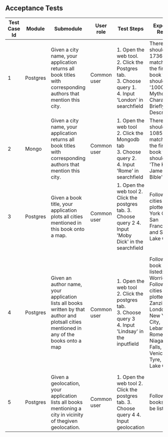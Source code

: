 ## Acceptance Tests

| Test Case Id | Module   | Submodule                                                                                                                                   | User role   | Test Steps                                                                                        | Expected Result                                                 | Actual Result | Test Status  | Business Impact/Severity |
|--------------|----------|---------------------------------------------------------------------------------------------------------------------------------------------|-------------|---------------------------------------------------------------------------------------------------|-----------------------------------------------------------------|---------------|--------------|--------------------------|
| 1            | Postgres | Given a city name, your application returns all book titles  with corresponding authors that mention this city.| Common user | 1. Open the web tool. <br> 2. Click the Postgres tab. <br> 3. Choose query 1. <br> 4. Input 'London' in searchfield | There should be 17360 matches and the first book title should be '1000 Mythological Characters Briefly Described'. | The system found 17360 results and the first book is '1000 Mythological Characters Briefly Described'           | Success | Very important           |
| 2 | Mongo    | Given a city name, your application returns all book titles  with corresponding authors that mention this city. | Common user | 1. Open the web tool <br> 2. Click the Mongodb tab <br> 3. Choose query 2. <br> 4. Input 'Rome' in searchfield  | There should be 10853 matches and the first book title should be 'The King James Bible'. | The system found 10853 results and the first book is 'The King James Bible'           | Success | Very important           |
| 3            | Postgres | Given a book title, your application  plots all cities mentioned in this book onto a map.                                                   | Common user | 1. Open the web tool 2. Click the postgres tab. 3. Choose query 2 4. Input 'Moby Dick' in the searchfield           | Following cities will be plotted: New York City, San Francisco and Salt Lake City| The system returned: New York City, San Francisco and Salt Lake City           | Success | Important                |
| 4            | Postgres | Given an author name, your application lists all books written  by that author and plotsall cities mentioned in any of the books onto a map | Common user | 1. Open the web tool <br> 2. Click the postgres tab. <br> 3. Choose query 3 <br> 4. Input 'Lindsay' in the inputfield | Following book will be listed: 'The Worriors' Following cities plotted: Zanzibar, London, New York City, Lebanon, Rome, Paris, Niagara Falls, Venice, Tyre, Salt Lake City        | Following was returned: 'The Worriors' Following cities was found: Zanzibar, London, New York City, Lebanon, Rome, Paris, Niagara Falls, Venice, Tyre, Salt Lake City            | Success | important                |
| 5            | Postgres | Given a geolocation, your application  lists all books mentioning a city in vicinity of thegiven geolocation.                               | Common user | 1. Open the web tool 2. Click the postgres tab. 3. Choose query 4 4. Input geolocation            | Following books will be listed:                                 | TBD           | Not complete | important                |

